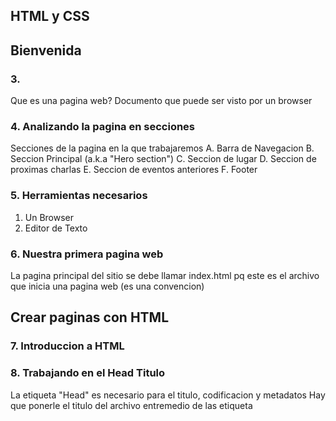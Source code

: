 

## HTML y CSS

## Bienvenida
### 3.
Que es una pagina web?
Documento que puede ser visto por un browser


### 4. Analizando la pagina en secciones

Secciones de la pagina en la que trabajaremos
A. Barra de Navegacion
B. Seccion Principal (a.k.a "Hero section")
C. Seccion de lugar
D. Seccion de proximas charlas
E. Seccion de eventos anteriores
F. Footer

### 5. Herramientas necesarios
 1. Un Browser
 2. Editor de Texto

### 6. Nuestra primera pagina web

La pagina principal del sitio se debe llamar index.html pq este es el archivo que inicia una pagina web (es una convencion)

## Crear paginas con HTML

### 7. Introduccion a HTML

### 8. Trabajando en el Head Titulo

La etiqueta "Head" es necesario para el titulo, codificacion y metadatos
Hay que ponerle el titulo del archivo entremedio de las etiqueta <title>
tambien dentro dentro de la eiqueta head, hay que especificar que pueda leer caracteres como ñ y tildes (utf-8)
Tambien aqui elegimos el icono que aparecera en el tab
La imagen del icono del tab hay que guardarla en la carpeta de nuestra paginas
Ejemplos de metadatos que se pueden poner son:
-Especificar el autor de la pagina web "name = "
-otro es "content = " Esto es lo que va a aparecer en los buscadores
-Se puede ver que otros metadatos se pueden usar en la pagina w3school

### 9. Motores de busqueda y Seccion
Lo que va en la etiqueta <title> es de lo mas clave para SEO. Se recomienda max 50-65 caracteres
"La etiqueta <meta name="description" content="Esta es la meta-description de la página"> no es un
factor crítico en el posicionamiento de una web, pero sí afecta directamente en la tasa de clics
en los resultados de un motor de búsqueda, ya que es el texto que aparece bajo el título en la
página de resultados del buscador."

## Me voy a saltar videos 11-16 para entrar a class

## Añadir CSS

### 29. Propiedad Display inline block

elementos block:
Comienza en una nueva linea y ocupa todo el ancho
Ej: div, h1-h6,p,form, header, footer, section

elementos inline:
No comienzan en nueva linea, usan el minimo ancho posible
Ej: span, a, strong

elementos inline-block
No agrega un salto de linea despues del elementos. Permite establecer un width un height al elemento
ej: imagenes
(Esto se le puede declarar como propiedad en css (ej: display:inline-block;)

Width y height no afectan al padding ni margen. Solo afecta al contenido

Vieport width y height son relativas al tamaño de la pantalla que se este utilizando

medidas relativas son %, vieport, rem (relativo al font raiz del documento), em (1.0x el tamaño del font del padre)

z-index define como se "apilaran" los elementos
